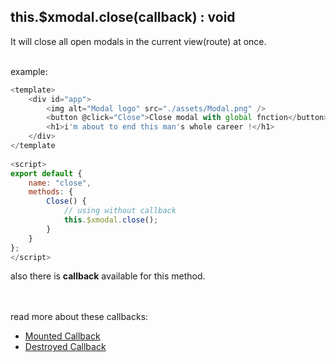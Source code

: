 ## this.$xmodal.close(callback) : void
It will close all open modals in the current view(route) at once.

<br>
example: 

```javascript
<template>
    <div id="app">
        <img alt="Modal logo" src="./assets/Modal.png" />
        <button @click="Close">Close modal with global fnction</button>
		<h1>i'm about to end this man's whole career !</h1>
    </div>
</template
		
<script>
export default {
    name: "close",
    methods: {
        Close() {
            // using without callback
            this.$xmodal.close();
        }
    }
};
</script>
```


also there is **callback** available for this method.
<br>
<br>
<br>

read more about these callbacks:
- [Mounted Callback](docFiles/mounted)
- [Destroyed Callback](docFiles/destroyed)